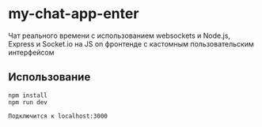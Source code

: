 # my-chat-app-enter
Чат реального времени с использованием websockets и Node.js, Express и Socket.io на JS on фронтенде с кастомным пользовательским интерфейсом

## Использование
```
npm install
npm run dev

Подключится к localhost:3000
```

